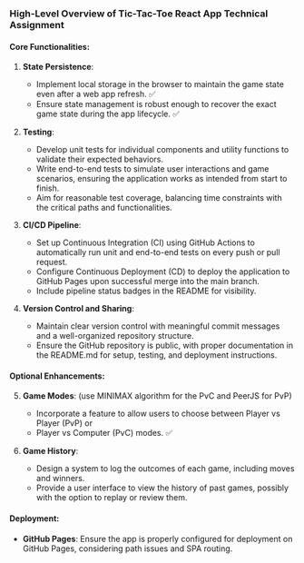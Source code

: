 ### High-Level Overview of Tic-Tac-Toe React App Technical Assignment

#### Core Functionalities:

1. **State Persistence**:
   - Implement local storage in the browser to maintain the game state even after a web app refresh. ✅
   - Ensure state management is robust enough to recover the exact game state during the app lifecycle. ✅

2. **Testing**:
   - Develop unit tests for individual components and utility functions to validate their expected behaviors.
   - Write end-to-end tests to simulate user interactions and game scenarios, ensuring the application works as intended from start to finish.
   - Aim for reasonable test coverage, balancing time constraints with the critical paths and functionalities.

3. **CI/CD Pipeline**:
   - Set up Continuous Integration (CI) using GitHub Actions to automatically run unit and end-to-end tests on every push or pull request.
   - Configure Continuous Deployment (CD) to deploy the application to GitHub Pages upon successful merge into the main branch.
   - Include pipeline status badges in the README for visibility.

4. **Version Control and Sharing**:
   - Maintain clear version control with meaningful commit messages and a well-organized repository structure.
   - Ensure the GitHub repository is public, with proper documentation in the README.md for setup, testing, and deployment instructions.

#### Optional Enhancements:

5. **Game Modes**:
   (use MINIMAX algorithm for the PvC and PeerJS for PvP)
   - Incorporate a feature to allow users to choose between Player vs Player (PvP) or
   -  Player vs Computer (PvC) modes. ✅
   
6. **Game History**:
   - Design a system to log the outcomes of each game, including moves and winners.
   - Provide a user interface to view the history of past games, possibly with the option to replay or review them.

#### Deployment:

- **GitHub Pages**: Ensure the app is properly configured for deployment on GitHub Pages, considering path issues and SPA routing.
